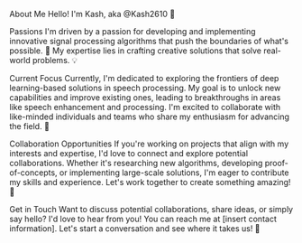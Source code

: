 About Me
Hello! I'm Kash, aka @Kash2610 👋

Passions
I'm driven by a passion for developing and implementing innovative signal processing algorithms that push the boundaries of what's possible. 🚀 My expertise lies in crafting creative solutions that solve real-world problems. 💡

Current Focus
Currently, I'm dedicated to exploring the frontiers of deep learning-based solutions in speech processing. My goal is to unlock new capabilities and improve existing ones, leading to breakthroughs in areas like speech enhancement and processing. I'm excited to collaborate with like-minded individuals and teams who share my enthusiasm for advancing the field. 🤝

Collaboration Opportunities
If you're working on projects that align with my interests and expertise, I'd love to connect and explore potential collaborations. Whether it's researching new algorithms, developing proof-of-concepts, or implementing large-scale solutions, I'm eager to contribute my skills and experience. Let's work together to create something amazing! 🌟

Get in Touch
Want to discuss potential collaborations, share ideas, or simply say hello? I'd love to hear from you! You can reach me at [insert contact information]. Let's start a conversation and see where it takes us! 💬

<!---
Kash2610/Kash2610 is a ✨ special ✨ repository because its `README.md` (this file) appears on your GitHub profile.
You can click the Preview link to take a look at your changes.
--->

